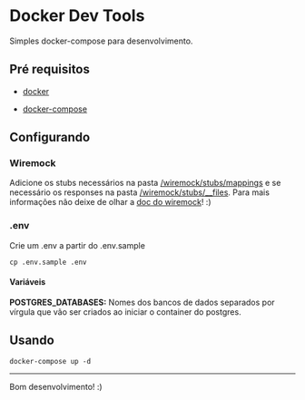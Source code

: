 # Docker Dev Tools

Simples docker-compose para desenvolvimento.

## Pré requisitos

- [docker](https://www.docker.com/products/docker)

- [docker-compose](https://docs.docker.com/compose/install/)


## Configurando

### Wiremock

Adicione os stubs necessários na pasta [/wiremock/stubs/mappings](./wiremock/stubs/mappings) e se necessário os responses na pasta [/wiremock/stubs/__files](./wiremock/stubs/__files). Para mais informações não deixe de olhar a [doc do wiremock](http://wiremock.org/docs/)! :)

### .env

Crie um .env a partir do .env.sample
```
cp .env.sample .env
```

#### Variáveis

**POSTGRES_DATABASES:**
Nomes dos bancos de dados separados por vírgula que vão ser criados ao iniciar o container do postgres.

## Usando
```
docker-compose up -d
```

---
Bom desenvolvimento! :)

